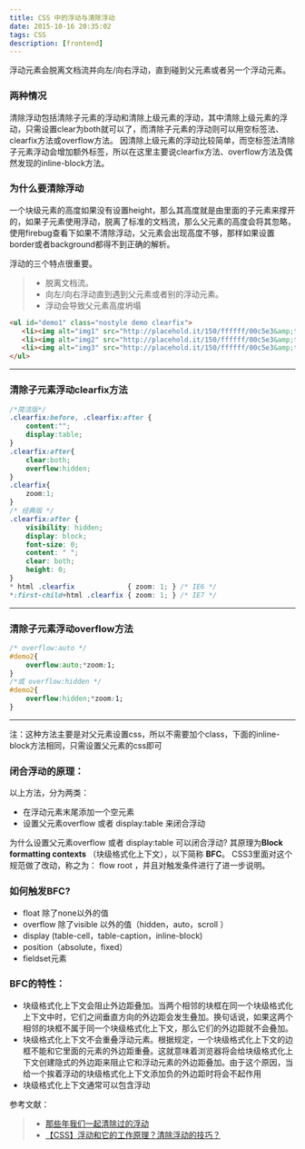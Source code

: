 ```yaml
---
title: CSS 中的浮动与清除浮动
date: 2015-10-16 20:35:02
tags: CSS
description: [frontend]
---
```


浮动元素会脱离文档流并向左/向右浮动，直到碰到父元素或者另一个浮动元素。

###  两种情况
清除浮动包括清除子元素的浮动和清除上级元素的浮动，其中清除上级元素的浮动，只需设置clear为both就可以了，而清除子元素的浮动则可以用空标签法、clearfix方法或overflow方法。
因清除上级元素的浮动比较简单，而空标签法清除子元素浮动会增加额外标签，所以在这里主要说clearfix方法、overflow方法及偶然发现的inline-block方法。

<!-- more -->

### 为什么要清除浮动
一个块级元素的高度如果没有设置height，那么其高度就是由里面的子元素来撑开的，如果子元素使用浮动，脱离了标准的文档流，那么父元素的高度会将其忽略，使用firebug查看下如果不清除浮动，父元素会出现高度不够，那样如果设置border或者background都得不到正确的解析。

浮动的三个特点很重要。
>* 脱离文档流。
>* 向左/向右浮动直到遇到父元素或者别的浮动元素。
>* 浮动会导致父元素高度坍塌

```html
<ul id="demo1" class="nostyle demo clearfix">
   <li><img alt="img1" src="http://placehold.it/150/ffffff/00c5e3&amp;text=demo"></li>
   <li><img alt="img2" src="http://placehold.it/150/ffffff/00c5e3&amp;text=demo"></li>
   <li><img alt="img3" src="http://placehold.it/150/ffffff/00c5e3&amp;text=demo"></li>
</ul>
```

------
###  清除子元素浮动clearfix方法

```css
/*简洁版*/
.clearfix:before, .clearfix:after {
	content:"";
	display:table;
}
.clearfix:after{
	clear:both;
	overflow:hidden;
}
.clearfix{
    zoom:1;
}
/* 经典版 */
.clearfix:after {
    visibility: hidden;
    display: block;
    font-size: 0;
    content: " ";
    clear: both;
    height: 0;
}
* html .clearfix             { zoom: 1; } /* IE6 */
*:first-child+html .clearfix { zoom: 1; } /* IE7 */
```

---

###  清除子元素浮动overflow方法

```css
/* overflow:auto */
#demo2{
	overflow:auto;*zoom:1;
}
/*或 overflow:hidden */
#demo2{
	overflow:hidden;*zoom:1;
}
```
---
注：这种方法主要是对父元素设置css，所以不需要加个class，下面的inline-block方法相同，只需设置父元素的css即可


### 闭合浮动的原理：

以上方法，分为两类：

- 在浮动元素末尾添加一个空元素
- 设置父元素overflow 或者 display:table 来闭合浮动

为什么设置父元素overflow 或者 display:table 可以闭合浮动?
其原理为**Block formatting contexts** （块级格式化上下文），以下简称 **BFC**。
CSS3里面对这个规范做了改动，称之为： flow root ，并且对触发条件进行了进一步说明。

###  如何触发BFC?

- float 除了none以外的值
- overflow 除了visible 以外的值（hidden，auto，scroll ）
- display (table-cell，table-caption，inline-block)
- position（absolute，fixed）
- fieldset元素

### BFC的特性：

- 块级格式化上下文会阻止外边距叠加。当两个相邻的块框在同一个块级格式化上下文中时，它们之间垂直方向的外边距会发生叠加。换句话说，如果这两个相邻的块框不属于同一个块级格式化上下文，那么它们的外边距就不会叠加。
- 块级格式化上下文不会重叠浮动元素。根据规定，一个块级格式化上下文的边框不能和它里面的元素的外边距重叠。这就意味着浏览器将会给块级格式化上下文创建隐式的外边距来阻止它和浮动元素的外边距叠加。由于这个原因，当给一个挨着浮动的块级格式化上下文添加负的外边距时将会不起作用
- 块级格式化上下文通常可以包含浮动

参考文献：
> * [那些年我们一起清除过的浮动][1]
> * [【CSS】浮动和它的工作原理？清除浮动的技巧？][2]


[1]: http://www.iyunlu.com/view/css-xhtml/55.html
[2]: http://snailsky.me/2014/08/20/%E6%B5%AE%E5%8A%A8%E5%92%8C%E5%AE%83%E7%9A%84%E5%B7%A5%E4%BD%9C%E5%8E%9F%E7%90%86%EF%BC%9F%E6%B8%85%E9%99%A4%E6%B5%AE%E5%8A%A8%E7%9A%84%E6%8A%80%E5%B7%A7%EF%BC%9F/

